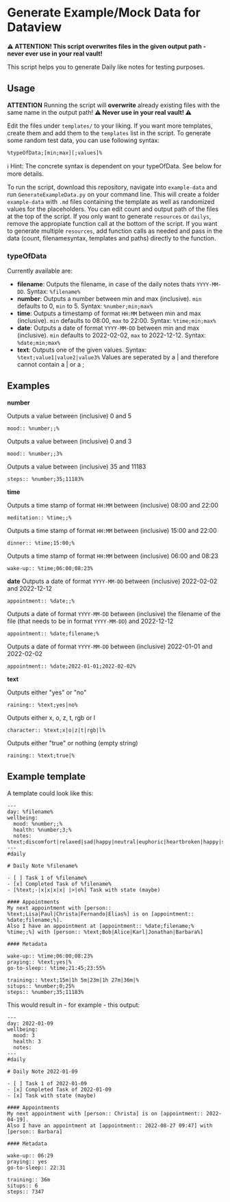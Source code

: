 # Generate Example/Mock Data for Dataview

**⚠ ATTENTION! This script overwrites files in the given output path - never ever use in your real vault!**

This script helps you to generate Daily like notes for testing purposes. 

## Usage

**ATTENTION** Running the script will **overwrite** already existing files with the same name in the output path! **⚠ Never use in your real vault! ⚠**

Edit the files under `templates/` to your liking. If you want more templates, create them and add them to the `templates` list in the script. To generate some random test data, you can use following syntax:

`%typeOfData;[min;max][;values]%`

ℹ Hint: The concrete syntax is dependent on your typeOfData. See below for more details.

To run the script, download this repository, navigate into `example-data` and run `GenerateExampleData.py` on your command line. This will create a folder `example-data` with `.md` files containing the template as well as randomized values for the placeholders. You can edit count and output path of the files at the top of the script. 
If you only want to generate `resources` or `dailys`, remove the appropiate function call at the bottom of the script. If you want to generate multiple `resources`, add function calls as needed and pass in the data (count, filenamesyntax, templates and paths) directly to the function.

### typeOfData

Currently available are:

- **filename**: Outputs the filename, in case of the daily notes thats `YYYY-MM-DD`. Syntax: `%filename%`
- **number**: Outputs a number between min and max (inclusive). `min` defaults to 0, `min` to 5. Syntax: `%number;min;max%`
- **time**: Outputs a timestamp of format `HH:MM` between min and max (inclusive). `min` defaults to 08:00, `max` to 22:00. Syntax: `%time;min;max%`
- **date**: Outputs a date of format `YYYY-MM-DD` between min and max (inclusive). `min` defaults to 2022-02-02, `max` to 2022-12-12. Syntax: `%date;min;max%`
- **text**: Outputs one of the given values. Syntax: `%text;value1|value2|value3%` Values are seperated by a | and therefore cannot contain a | or a ;

## Examples

**number**

Outputs a value between (inclusive) 0 and 5
```
mood:: %number;;%
```

Outputs a value between (inclusive) 0 and 3
```
mood:: %number;;3%
```

Outputs a value between (inclusive) 35 and 11183
```
steps:: %number;35;11183%
```

**time**

Outputs a time stamp of format `HH:MM` between (inclusive) 08:00 and 22:00
```
meditation:: %time;;%
```

Outputs a time stamp of format `HH:MM` between (inclusive) 15:00 and 22:00
```
dinner:: %time;15:00;%
```


Outputs a time stamp of format `HH:MM` between (inclusive) 06:00 and 08:23
```
wake-up:: %time;06:00;08:23%
```

**date**
Outputs a date of format `YYYY-MM-DD` between (inclusive) 2022-02-02 and 2022-12-12
```
appointment:: %date;;%
```

Outputs a date of format `YYYY-MM-DD` between (inclusive) the filename of the file (that needs to be in format `YYYY-MM-DD`) and 2022-12-12
```
appointment:: %date;filename;%
```

Outputs a date of format `YYYY-MM-DD` between (inclusive) 2022-01-01 and 2022-02-02
```
appointment:: %date;2022-01-01;2022-02-02%
```


**text**

Outputs either "yes" or "no"
```
raining:: %text;yes|no%
```

Outputs either x, o, z, t, rgb or l
```
character:: %text;x|o|z|t|rgb|l%
```

Outputs either "true" or nothing (empty string)
```
raining:: %text;true|%
```

## Example template

A template could look like this:

```
---
day: %filename%
wellbeing:
  mood: %number;;%
  health: %number;3;%
  notes: %text;discomfort|relaxed|sad|happy|neutral|euphoric|heartbroken|happy|sad|neutral|neutral|neutral|%
---
#daily

# Daily Note %filename%

- [ ] Task 1 of %filename%
- [x] Completed Task of %filename%
- [%text;-|x|x|x|x| |>|o%] Task with state (maybe)

#### Appointments
My next appointment with [person:: %text;Lisa|Paul|Christa|Fernando|Elias%] is on [appointment:: %date;filename;%].
Also I have an appointment at [appointment:: %date;filename;% %time;;%] with [person:: %text;Bob|Alice|Karl|Jonathan|Barbara%]

#### Metadata

wake-up:: %time;06:00;08:23%
praying:: %text;yes|%
go-to-sleep:: %time;21:45;23:55%

training:: %text;15m|1h 5m|23m|1h 27m|36m|%
situps:: %number;0;25%
steps:: %number;35;11183%
```

This would result in - for example - this output:

```
---
day: 2022-01-09
wellbeing:
  mood: 3
  health: 3
  notes: 
---
#daily

# Daily Note 2022-01-09

- [ ] Task 1 of 2022-01-09
- [x] Completed Task of 2022-01-09
- [x] Task with state (maybe)

#### Appointments
My next appointment with [person:: Christa] is on [appointment:: 2022-04-19].
Also I have an appointment at [appointment:: 2022-08-27 09:47] with [person:: Barbara]

#### Metadata

wake-up:: 06:29
praying:: yes
go-to-sleep:: 22:31

training:: 36m
situps:: 6
steps:: 7347
```
